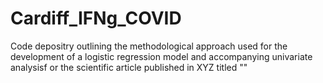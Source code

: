 # Cardiff_IFNg_COVID
Code depositry outlining the methodological approach used for the development of a logistic regression model 
and accompanying univariate analysisf or the scientific article published in XYZ titled ""
